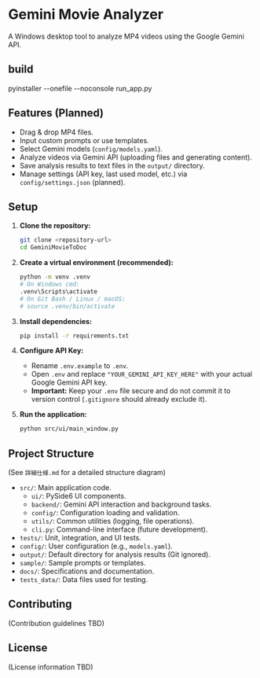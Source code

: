 # Gemini Movie Analyzer

A Windows desktop tool to analyze MP4 videos using the Google Gemini API.

## build

pyinstaller --onefile --noconsole run_app.py

## Features (Planned)

*   Drag & drop MP4 files.
*   Input custom prompts or use templates.
*   Select Gemini models (`config/models.yaml`).
*   Analyze videos via Gemini API (uploading files and generating content).
*   Save analysis results to text files in the `output/` directory.
*   Manage settings (API key, last used model, etc.) via `config/settings.json` (planned).

## Setup

1.  **Clone the repository:**
    ```bash
    git clone <repository-url>
    cd GeminiMovieToDoc
    ```
2.  **Create a virtual environment (recommended):**
    ```bash
    python -m venv .venv
    # On Windows cmd:
    .venv\Scripts\activate
    # On Git Bash / Linux / macOS:
    # source .venv/bin/activate
    ```
3.  **Install dependencies:**
    ```bash
    pip install -r requirements.txt
    ```
4.  **Configure API Key:**
    *   Rename `.env.example` to `.env`.
    *   Open `.env` and replace `"YOUR_GEMINI_API_KEY_HERE"` with your actual Google Gemini API key.
    *   **Important:** Keep your `.env` file secure and do not commit it to version control (`.gitignore` should already exclude it).

5.  **Run the application:**
    ```bash
    python src/ui/main_window.py
    ```

## Project Structure

(See `詳細仕様.md` for a detailed structure diagram)

*   `src/`: Main application code.
    *   `ui/`: PySide6 UI components.
    *   `backend/`: Gemini API interaction and background tasks.
    *   `config/`: Configuration loading and validation.
    *   `utils/`: Common utilities (logging, file operations).
    *   `cli.py`: Command-line interface (future development).
*   `tests/`: Unit, integration, and UI tests.
*   `config/`: User configuration (e.g., `models.yaml`).
*   `output/`: Default directory for analysis results (Git ignored).
*   `sample/`: Sample prompts or templates.
*   `docs/`: Specifications and documentation.
*   `tests_data/`: Data files used for testing.

## Contributing

(Contribution guidelines TBD)

## License

(License information TBD) 